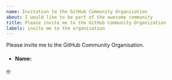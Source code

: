 ```yaml
---
name: Invitation to the GitHub Community Organization
about: I would like to be part of the awesome community
title: Please invite me to the GitHub Community Organization
labels: invite me to the organisation
---
```


Please invite me to the GitHub Community Organisation.


- #### Name:

:nerd_face:
